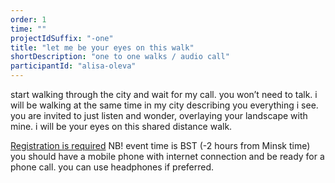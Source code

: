 ```yaml
---
order: 1
time: ""
projectIdSuffix: "-one"
title: "let me be your eyes on this walk"
shortDescription: "one to one walks / audio call"
participantId: "alisa-oleva"
---
```


start walking through the city and wait for my call. you won’t need to talk. i will be walking at the same time in my city describing you everything i see. you are invited to just listen and wonder, overlaying your landscape with mine. i will be your eyes on this shared distance walk.

[Registration is required](https://wkph2020letmebeyoureyes.eventbrite.co.uk) NB! event time is BST (-2 hours from Minsk time) you should have a mobile phone with internet connection and be ready for a phone call. you can use headphones if preferred.
